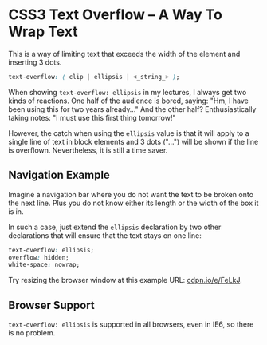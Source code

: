 CSS3 Text Overflow – A Way To Wrap Text
=======================================

This is a way of limiting text that exceeds the width of the element and
inserting 3 dots.

```css
text-overflow: ( clip | ellipsis | <_string_> );
```

When showing `text-overflow: ellipsis` in my lectures, I always get two kinds of
reactions. One half of the audience is bored, saying: "Hm, I have been using
this for two years already…" And the other half? Enthusiastically taking notes:
"I must use this first thing tomorrow!"

However, the catch when using the `ellipsis` value is that it will apply to a
single line of text in block elements and 3 dots ("…") will be shown if the line
is overflown. Nevertheless, it is still a time saver.

Navigation Example
------------------

Imagine a navigation bar where you do not want the text to be broken onto the
next line. Plus you do not know either its length or the width of the box it is
in.

In such a case, just extend the `ellipsis` declaration by two other declarations
that will ensure that the text stays on one line:

```css
text-overflow: ellipsis;
overflow: hidden;
white-space: nowrap;
```

Try resizing the browser window at this example URL:
[cdpn.io/e/FeLkJ](<http://cdpn.io/e/FeLkJ>).

Browser Support
---------------

`text-overflow: ellipsis` is supported in all browsers, even in IE6, so there is
no problem.
